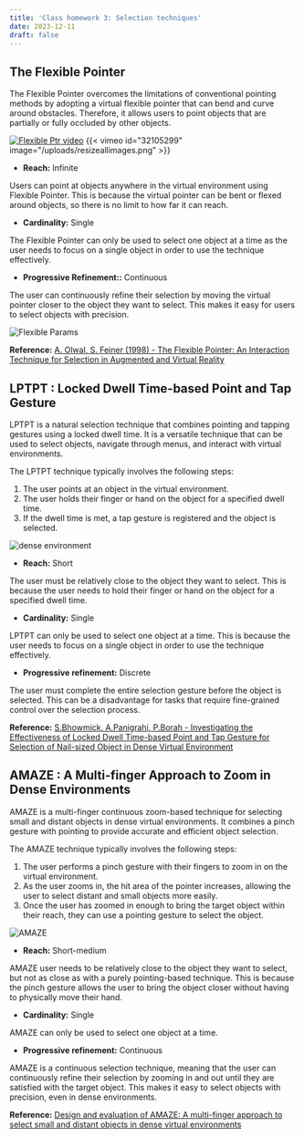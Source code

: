 ```yaml
---
title: 'Class homework 3: Selection techniques'
date: 2023-12-11
draft: false
---
```


## The Flexible Pointer
The Flexible Pointer overcomes the limitations of conventional pointing methods by adopting a virtual flexible pointer that can bend and curve around obstacles. Therefore, it allows users to point objects that are partially or fully occluded by other objects.

[![Flexible Ptr video](/images/classhomework3/flex_ptr.png "Flexible Pointer bended around an object")](https://vimeo.com/32105299)
{{< vimeo id="32105299" image="/uploads/resizeallimages.png" >}}

- **Reach:** Infinite

 Users can point at objects anywhere in the virtual environment using Flexible Pointer. This is because the virtual pointer can be bent or flexed around objects, so there is no limit to how far it can reach.
- **Cardinality:** Single

The Flexible Pointer can only be used to select one object at a time as the user needs to focus on a single object in order to use the technique effectively.

- **Progressive Refinement::** Continuous

The user can continuously refine their selection by moving the virtual pointer closer to the object they want to select. This makes it easy for users to select objects with precision.

![Flexible Params](/images/classhomework3/parameters_flexible_pointer.png "Control parameters for the Flexible Pointer")



**Reference:** [A. Olwal, S. Feiner (1998) - The Flexible Pointer: An Interaction Technique for  Selection in Augmented and Virtual Reality](https://uist.hosting.acm.org/uist2005/images/poster_examples/pointer.pdf)

## LPTPT : Locked Dwell Time-based Point and Tap Gesture
LPTPT is a natural selection technique that combines pointing and tapping gestures using a locked dwell time. It is a versatile technique that can be used to select objects, navigate through menus, and interact with virtual environments.

The LPTPT technique typically involves the following steps:
1. The user points at an object in the virtual environment. 
2. The user holds their finger or hand on the object for a specified dwell time.
3. If the dwell time is met, a tap gesture is registered and the object is selected.

![dense environment](/images/classhomework3/lptdt.png "Dense virtual environment for nail-size object selection")

- **Reach:** Short

The user must be relatively close to the object they want to select. This is because the user needs to hold their finger or hand on the object for a specified dwell time.

- **Cardinality:** Single

LPTPT can only be used to select one object at a time. This is because the user needs to focus on a single object in order to use the technique effectively.

- **Progressive refinement:** Discrete

The user must complete the entire selection gesture before the object is selected. This can be a disadvantage for tasks that require fine-grained control over the selection process.

**Reference:** [S.Bhowmick, A.Panigrahi, P.Borah - Investigating the Effectiveness of Locked Dwell Time-based Point and Tap Gesture for Selection of Nail-sized Object in Dense Virtual Environment](https://dl.acm.org/doi/abs/10.1145/3385959.3422701?casa_token=ZVQD7PHzqwwAAAAA:GtfjYGnps3H5KGDXGDAKMalBiU2d_ReGdT3N_YCtWiGPXChnzkcGEFYI7M4_GhJwAcpYdSAdMwr4)

## AMAZE : A Multi-finger Approach to Zoom in Dense Environments
AMAZE is a multi-finger continuous zoom-based technique for selecting small and distant objects in dense virtual environments. It combines a pinch gesture with pointing to provide accurate and efficient object selection.

The AMAZE technique typically involves the following steps:
1. The user performs a pinch gesture with their fingers to zoom in on the  virtual environment. 
2. As the user zooms in, the hit area of the pointer increases, allowing the user to select distant and small objects more easily.<br>
3. Once the user has zoomed in enough to bring the target object within their reach, they can use a pointing gesture to select the object.


![AMAZE](/images/classhomework3/amaze.png "(From a to d) The user using pinch gesture to bring the target near and then select the target object")
- **Reach:** Short-medium 

AMAZE user needs to be relatively close to the object they want to select, but not as close as with a purely pointing-based technique. This is because the pinch gesture allows the user to bring the object closer without having to physically move their hand.

- **Cardinality:** Single 

AMAZE can only be used to select one object at a time.

- **Progressive refinement:** Continuous

AMAZE is a continuous selection technique, meaning that the user can continuously refine their selection by zooming in and out until they are satisfied with the target object. This makes it easy to select objects with precision, even in dense environments.

**Reference:** [Design and evaluation of AMAZE: A multi-finger approach to select small and distant objects in dense virtual environments](https://www.sciencedirect.com/science/article/pii/S0141938223001725?ref=pdf_download&fr=RR-2&rr=836ffe752b4279c1)
